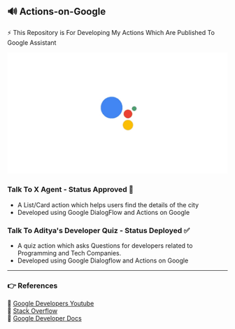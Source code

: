 ## 🔊 Actions-on-Google
⚡ This Repository is For Developing My Actions Which Are Published To Google Assistant

![image](https://github.com/thedevilx/Actions-on-Google/blob/master/Assets/Google.gif)

### Talk To X Agent - Status Approved 🔰
- A List/Card action which helps users find the details of the city
- Developed using Google DialogFlow and Actions on Google

### Talk To Aditya's Developer Quiz - Status Deployed ✅
- A quiz action which asks Questions for developers related to Programming and Tech Companies.
- Developed using Google Dialogflow and Actions on Google

<hr>

###  👉 References 

🔹 [Google Developers Youtube](https://www.youtube.com/watch?v=ADD-rvsS5z4&t=626s) <br />
🔹 [Stack Overflow](https://stackoverflow.com/questions/53246705/clickable-response-such-as-a-button-in-dialgflow) <br />
🔹 [Google Developer Docs](https://developers.google.com/assistant/app/overview) <br />
